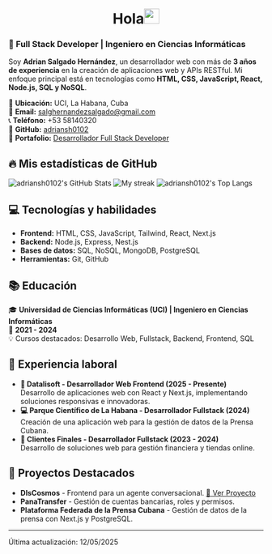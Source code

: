 <h1 align="center">Hola<img src="https://github.com/souvikguria98/souvikguria98/blob/master/Hi.gif" width="30"> </h1>

### 🚀 Full Stack Developer | Ingeniero en Ciencias Informáticas

Soy **Adrian Salgado Hernández**, un desarrollador web con más de **3 años de experiencia** en la creación de aplicaciones web y APIs RESTful. Mi enfoque principal está en tecnologías como **HTML, CSS, JavaScript, React, Node.js, SQL y NoSQL**.

📍 **Ubicación:** UCI, La Habana, Cuba  
📧 **Email:** [salghernandezsalgado@gmail.com](mailto:salghernandezsalgado@gmail.com)  
📞 **Teléfono:** +53 58140320  
💼 **GitHub:** [adriansh0102](https://github.com/adriansh0102)   
🔗 **Portafolio:** [ Desarrollador Full Stack Developer ](https://portfolio-adrian-salgado-hh7bw6bkq-adrians-projects-067b57ad.vercel.app/)
## 🔥 Mis estadísticas de GitHub
![adriansh0102's GitHub Stats](https://github-readme-stats.vercel.app/api?username=adriansh0102&show_icons=true&theme=tokyonight)
<img src="https://github-readme-streak-stats.herokuapp.com/?user=adriansh0102&theme=tokyonight" alt="My streak"/>
![adriansh0102's Top Langs](https://github-readme-stats.vercel.app/api/top-langs/?username=adriansh0102&theme=tokyonight&layout=compact)

## 💻 Tecnologías y habilidades
- **Frontend:** HTML, CSS, JavaScript, Tailwind, React, Next.js  
- **Backend:** Node.js, Express, Nest.js  
- **Bases de datos:** SQL, NoSQL, MongoDB, PostgreSQL  
- **Herramientas:** Git, GitHub  

## 📚 Educación
🎓 **Universidad de Ciencias Informáticas (UCI) | Ingeniero en Ciencias Informáticas**  
📅 **2021 - 2024**  
💡 Cursos destacados: Desarrollo Web, Fullstack, Backend, Frontend, SQL  

## 💼 Experiencia laboral
- **🚀 Datalisoft - Desarrollador Web Frontend (2025 - Presente)**  
  Desarrollo de aplicaciones web con React y Next.js, implementando soluciones responsivas e innovadoras.  
- **💻 Parque Científico de La Habana - Desarrollador Fullstack (2024)**  
  Creación de una aplicación web para la gestión de datos de la Prensa Cubana.  
- **🔗 Clientes Finales - Desarrollador Fullstack (2023 - 2024)**  
  Desarrollo de soluciones web para gestión financiera y tiendas online.  

## 🔨 Proyectos Destacados
- **DlsCosmos** - Frontend para un agente conversacional. [🔗 Ver Proyecto](https://dlscosmos.appsdatalisoft.com/)  
- **PanaTransfer** - Gestión de cuentas bancarias, roles y permisos.  
- **Plataforma Federada de la Prensa Cubana** - Gestión de datos de la prensa con Next.js y PostgreSQL.  

------
Última actualización: 12/05/2025

